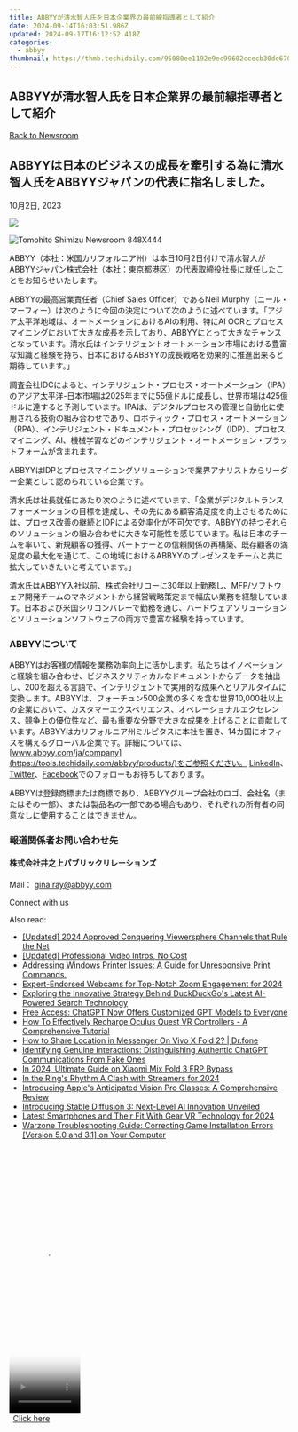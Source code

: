 ```yaml
---
title: ABBYYが清水智人氏を日本企業界の最前線指導者として紹介
date: 2024-09-14T16:03:51.986Z
updated: 2024-09-17T16:12:52.418Z
categories:
  - abbyy
thumbnail: https://thmb.techidaily.com/95080ee1192e9ec99602ccecb30de670936b2e86c3bafe48586480f26bd563d2.jpg
---
```


## ABBYYが清水智人氏を日本企業界の最前線指導者として紹介

[Back to Newsroom](https://tools.techidaily.com/abbyy/products/)

## ABBYYは日本のビジネスの成長を牽引する為に清水智人氏をABBYYジャパンの代表に指名しました。

10月2日, 2023

![](https://content.abbyy.com/-/media/project/abbyy/abbyy/branchtemplates/shutterstock_1272462163_1296-x-729.jpg?h=729&iar=0&w=1296)

![Tomohito Shimizu Newsroom 848X444](https://static1.abbyy.com/abbyycommedia/37844/tomohito-shimizu-newsroom-848x444.jpg) 

ABBYY（本社：米国カリフォルニア州）は本日10月2日付けで清水智人がABBYYジャパン株式会社（本社：東京都港区）の代表取締役社長に就任したことをお知らせいたします。

ABBYYの最高営業責任者（Chief Sales Officer）であるNeil Murphy（ニール・マーフィー）は次のように今回の決定について次のように述べています。「アジア太平洋地域は、オートメーションにおけるAIの利用、特にAI OCRとプロセスマイニングにおいて大きな成長を示しており、ABBYYにとって大きなチャンスとなっています。清水氏はインテリジェントオートメーション市場における豊富な知識と経験を持ち、日本におけるABBYYの成長戦略を効果的に推進出来ると期待しています。」

調査会社IDCによると、インテリジェント・プロセス・オートメーション（IPA）のアジア太平洋-日本市場は2025年までに55億ドルに成長し、世界市場は425億ドルに達すると予測しています。IPAは、デジタルプロセスの管理と自動化に使用される技術の組み合わせであり、ロボティック・プロセス・オートメーション（RPA）、インテリジェント・ドキュメント・プロセッシング（IDP）、プロセスマイニング、AI、機械学習などのインテリジェント・オートメーション・プラットフォームが含まれます。

ABBYYはIDPとプロセスマイニングソリューションで業界アナリストからリーダー企業として認められている企業です。

清水氏は社長就任にあたり次のように述べています、「企業がデジタルトランスフォーメーションの目標を達成し、その先にある顧客満足度を向上させるためには、プロセス改善の継続とIDPによる効率化が不可欠です。ABBYYの持つそれらのソリューションの組み合わせに大きな可能性を感じています。私は日本のチームを率いて、新規顧客の獲得、パートナーとの信頼関係の再構築、既存顧客の満足度の最大化を通じて、この地域におけるABBYYのプレゼンスをチームと共に拡大していきたいと考えています。」

清水氏はABBYY入社以前、株式会社リコーに30年以上勤務し、MFP/ソフトウェア開発チームのマネジメントから経営戦略策定まで幅広い業務を経験しています。日本および米国シリコンバレーで勤務を通じ、ハードウェアソリューションとソリューションソフトウェアの両方で豊富な経験を持っています。

### ABBYYについて

ABBYYはお客様の情報を業務効率向上に活かします。私たちはイノベーションと経験を組み合わせ、ビジネスクリティカルなドキュメントからデータを抽出し、200を超える言語で、インテリジェントで実用的な成果へとリアルタイムに変換します。ABBYYは、フォーチュン500企業の多くを含む世界10,000社以上の企業において、カスタマーエクスペリエンス、オペレーショナルエクセレンス、競争上の優位性など、最も重要な分野で大きな成果を上げることに貢献しています。ABBYYはカリフォルニア州ミルピタスに本社を置き、14カ国にオフィスを構えるグローバル企業です。詳細については、[www.abbyy.com/ja/company](https://tools.techidaily.com/abbyy/products/)をご参照ください。 [LinkedIn](https://www.linkedin.com/company/abbyy)、[Twitter](https://twitter.com/ABBYY%5FSoftware)、[Facebook](https://www.facebook.com/ABBYYsoft)でのフォローもお待ちしております。

ABBYYは登録商標または商標であり、ABBYYグループ会社のロゴ、会社名（またはその一部）、または製品名の一部である場合もあり、それぞれの所有者の同意なしに使用することはできません。

### 報道関係者お問い合わせ先

#### 株式会社井之上パブリックリレーションズ 

Mail： [gina.ray@abbyy.com](https://tools.techidaily.com/abbyy/products/)

Connect with us

<ins class="adsbygoogle"
     style="display:block"
     data-ad-format="autorelaxed"
     data-ad-client="ca-pub-7571918770474297"
     data-ad-slot="1223367746"></ins>

<ins class="adsbygoogle"
     style="display:block"
     data-ad-client="ca-pub-7571918770474297"
     data-ad-slot="8358498916"
     data-ad-format="auto"
     data-full-width-responsive="true"></ins>

<span class="atpl-alsoreadstyle">Also read:</span>
<div><ul>
<li><a href="https://facebook-record-videos.techidaily.com/updated-2024-approved-conquering-viewersphere-channels-that-rule-the-net/"><u>[Updated] 2024 Approved Conquering Viewersphere Channels that Rule the Net</u></a></li>
<li><a href="https://extra-skills.techidaily.com/updated-professional-video-intros-no-cost/"><u>[Updated] Professional Video Intros, No Cost</u></a></li>
<li><a href="https://windows11.techidaily.com/addressing-windows-printer-issues-a-guide-for-unresponsive-print-commands/"><u>Addressing Windows Printer Issues: A Guide for Unresponsive Print Commands.</u></a></li>
<li><a href="https://some-techniques.techidaily.com/expert-endorsed-webcams-for-top-notch-zoom-engagement-for-2024/"><u>Expert-Endorsed Webcams for Top-Notch Zoom Engagement for 2024</u></a></li>
<li><a href="https://some-tips.techidaily.com/exploring-the-innovative-strategy-behind-duckduckgos-latest-ai-powered-search-technology/"><u>Exploring the Innovative Strategy Behind DuckDuckGo's Latest AI-Powered Search Technology</u></a></li>
<li><a href="https://some-tips.techidaily.com/free-access-chatgpt-now-offers-customized-gpt-models-to-everyone/"><u>Free Access: ChatGPT Now Offers Customized GPT Models to Everyone</u></a></li>
<li><a href="https://some-tips.techidaily.com/how-to-effectively-recharge-oculus-quest-vr-controllers-a-comprehensive-tutorial/"><u>How To Effectively Recharge Oculus Quest VR Controllers - A Comprehensive Tutorial</u></a></li>
<li><a href="https://fake-location.techidaily.com/how-to-share-location-in-messenger-on-vivo-x-fold-2-drfone-by-drfone-virtual-android/"><u>How to Share Location in Messenger On Vivo X Fold 2? | Dr.fone</u></a></li>
<li><a href="https://some-tips.techidaily.com/identifying-genuine-interactions-distinguishing-authentic-chatgpt-communications-from-fake-ones/"><u>Identifying Genuine Interactions: Distinguishing Authentic ChatGPT Communications From Fake Ones</u></a></li>
<li><a href="https://bypass-frp.techidaily.com/in-2024-ultimate-guide-on-xiaomi-mix-fold-3-frp-bypass-by-drfone-android/"><u>In 2024, Ultimate Guide on Xiaomi Mix Fold 3 FRP Bypass</u></a></li>
<li><a href="https://some-knowledge.techidaily.com/in-the-rings-rhythm-a-clash-with-streamers-for-2024/"><u>In the Ring's Rhythm A Clash with Streamers for 2024</u></a></li>
<li><a href="https://some-tips.techidaily.com/introducing-apples-anticipated-vision-pro-glasses-a-comprehensive-review/"><u>Introducing Apple's Anticipated Vision Pro Glasses: A Comprehensive Review</u></a></li>
<li><a href="https://some-tips.techidaily.com/introducing-stable-diffusion-3-next-level-ai-innovation-unveiled/"><u>Introducing Stable Diffusion 3: Next-Level AI Innovation Unveiled</u></a></li>
<li><a href="https://extra-skills.techidaily.com/latest-smartphones-and-their-fit-with-gear-vr-technology-for-2024/"><u>Latest Smartphones and Their Fit With Gear VR Technology for 2024</u></a></li>
<li><a href="https://win-able.techidaily.com/warzone-troubleshooting-guide-correcting-game-installation-errors-version-50-and-31-on-your-computer/"><u>Warzone Troubleshooting Guide: Correcting Game Installation Errors [Version 5.0 and 3.1] on Your Computer</u></a></li>
</ul></div>

<!-- affiliate ads begin -->
<span id="1977004">
					<video width="128" height="480" style="cursor:pointer"
           poster="//a.impactradius-go.com/display-clicktoplayimage/1977004.png"
           onclick="if(!this.playClicked){this.play();this.setAttribute('controls',true);this.playClicked=true;}">
	   <source src="//a.impactradius-go.com/display-ad/22993-1977004">
	   <img src="//a.impactradius-go.com/display-clicktoplayimage/1977004.png" style="border: none; height: 100%; width: 100%; object-fit: contain">
	</video>
	<div style="width:80px;text-align:center"><a href="javascript:window.open(decodeURIComponent('https%3A%2F%2Fhomestyler.sjv.io%2Fc%2F5597632%2F1977004%2F22993'), '_blank');void(0);">Click here</a></div>
</span>
<img height="0" width="0" src="https://imp.pxf.io/i/5597632/1977004/22993" style="position:absolute;visibility:hidden;" border="0" />
<!-- affiliate ads end -->

